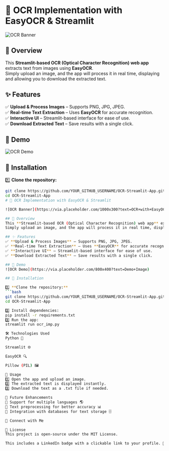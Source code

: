 
# 📄 OCR Implementation with EasyOCR & Streamlit  

![OCR Banner](https://via.placeholder.com/1000x300?text=OCR+with+EasyOCR+%26+Streamlit)  

## 🚀 Overview  
This **Streamlit-based OCR (Optical Character Recognition) web app** extracts text from images using **EasyOCR**.  
Simply upload an image, and the app will process it in real time, displaying and allowing you to download the extracted text.  

## ✨ Features  
✅ **Upload & Process Images** – Supports PNG, JPG, JPEG.  
✅ **Real-time Text Extraction** – Uses **EasyOCR** for accurate recognition.  
✅ **Interactive UI** – Streamlit-based interface for ease of use.  
✅ **Download Extracted Text** – Save results with a single click.  

## 📸 Demo  
![OCR Demo](https://via.placeholder.com/800x400?text=Demo+Image)  

## 🔧 Installation  

1️⃣ **Clone the repository:**  
```bash
git clone https://github.com/YOUR_GITHUB_USERNAME/OCR-Streamlit-App.git
cd OCR-Streamlit-App
# 📄 OCR Implementation with EasyOCR & Streamlit  

![OCR Banner](https://via.placeholder.com/1000x300?text=OCR+with+EasyOCR+%26+Streamlit)  

## 🚀 Overview  
This **Streamlit-based OCR (Optical Character Recognition) web app** extracts text from images using **EasyOCR**.  
Simply upload an image, and the app will process it in real time, displaying and allowing you to download the extracted text.  

## ✨ Features  
✅ **Upload & Process Images** – Supports PNG, JPG, JPEG.  
✅ **Real-time Text Extraction** – Uses **EasyOCR** for accurate recognition.  
✅ **Interactive UI** – Streamlit-based interface for ease of use.  
✅ **Download Extracted Text** – Save results with a single click.  

## 📸 Demo  
![OCR Demo](https://via.placeholder.com/800x400?text=Demo+Image)  

## 🔧 Installation  

1️⃣ **Clone the repository:**  
```bash
git clone https://github.com/YOUR_GITHUB_USERNAME/OCR-Streamlit-App.git
cd OCR-Streamlit-App

2️⃣ Install dependencies:
pip install -r requirements.txt
3️⃣ Run the app:
streamlit run ocr_imp.py

🛠 Technologies Used
Python 🐍

Streamlit 🌐

EasyOCR 🔍

Pillow (PIL) 🖼

📌 Usage
1️⃣ Open the app and upload an image.
2️⃣ The extracted text is displayed instantly.
3️⃣ Download the text as a .txt file if needed.

🚀 Future Enhancements
🔹 Support for multiple languages 🌎
🔹 Text preprocessing for better accuracy 📊
🔹 Integration with databases for text storage 🗄

🔗 Connect with Me

📜 License
This project is open-source under the MIT License.

This includes a LinkedIn badge with a clickable link to your profile. 🚀

